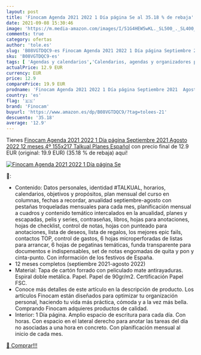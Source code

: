 ```yaml
---
layout: post
title: 'Finocam Agenda 2021 2022 1 Día página Se al 35.18 % de rebaja'
date: 2021-09-08 15:30:46
image: 'https://m.media-amazon.com/images/I/51G4HEW5wKL._SL500_._SL400_.jpg'
comments: true
category: ofertas
author: 'tole.es'
slug: 'B08VGTDQC9-es Finocam Agenda 2021 2022 1 Día página Septiembre 2021...'
sku: 'B08VGTDQC9-es'
tags: [ 'Agendas y calendarios','Calendarios, agendas y organizadores personales','Oficina y papelería','finocam', ]
actualPrice: 12.9 EUR
currency: EUR
price: 12.9
comparePrice: 19.9 EUR
prodname: 'Finocam Agenda 2021 2022 1 Día página Septiembre 2021  Agosto 2022 12 meses 4º  155x217 Talkual Planes Español'
country: 'es'
flag: '🇪🇸'
brand: 'Finocam'
buyurl: 'https://www.amazon.es/dp/B08VGTDQC9/?tag=tolees-21'
descuento: '35.18'
average: '12.9'
---
```


Tienes [Finocam Agenda 2021 2022 1 Día página Septiembre 2021  Agosto 2022 12 meses 4º  155x217 Talkual Planes Español](https://www.amazon.es/dp/B08VGTDQC9/?tag=tolees-21) con precio final de  12.9 EUR (original: 19.9 EUR) (35.18 %  de rebaja) aqui!

[![Finocam Agenda 2021 2022 1 Día página Se](https://m.media-amazon.com/images/I/51G4HEW5wKL._SL500_._SL400_.jpg)](https://www.amazon.es/dp/B08VGTDQC9/?tag=tolees-21)

🔎:

- Contenido: Datos personales, identidad #TALKUAL, horarios, calendarios, objetivos y propósitos, plan mensual del curso en columnas, fechas a recordar, anualidad septiembre-agosto con pestañas troqueladas mensuales para cada mes, planificación mensual a cuadros y contenido temático intercalados en la anualidad, planes y escapadas, pelis y series, contraseñas, libros, hojas para anotaciones, hojas de checklist, control de notas, hojas con punteado para anotaciones, lista de deseos, lista de regalos, los mejores epic fails, contactos TOP, control de gastos, 6 hojas microperforadas de listas para arrancar, 6 hojas de pegatinas temáticas, funda transparente para documentos e indispensables, set de notas engomadas de quita y pon y cinta-punto. Con información de los festivos de España.
- 12 meses completos (septiembre 2021-agosto 2022)
- Material: Tapa de cartón forrado con peliculado mate antirayaduras. Espiral doble metálica. Papel. Papel de 90gr/m2. Certificación Papel FSC.
- Conoce más detalles de este artículo en la descripción de producto. Los artículos Finocam están diseñados para optimizar tu organización personal, haciendo tu vida más práctica, cómoda y a la vez más bella. Comprando Finocam adquieres productos de calidad.
- Interior: 1 Día página. Amplio espacio de escritura para cada día. Con horas. Con espacio en el lateral derecho para anotar las tareas del día no asociadas a una hora en concreto. Con planificación mensual al inicio de cada mes.

[🛒 Comprar!!!](https://www.amazon.es/dp/B08VGTDQC9/?tag=tolees-21)
